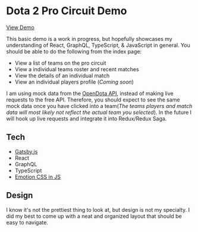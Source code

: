 # Dota 2 Pro Circuit Demo

[View Demo](https://dzuz14.github.io/)

This basic demo is a work in progress, but hopefully showcases my understanding of React, GraphQL, TypeScript, & JavaScript in general. You should be able to do the following from the index page:

- View a list of teams on the pro circuit
- View a individual teams roster and recent matches
- View the details of an individual match
- View an individual players profile (*Coming soon*)

I am using mock data from the [OpenDota API](https://docs.opendota.com/), instead of making live requests to the free API. Therefore, you should expect to see the same mock data once you have clicked into a team(*The teams players and match data will most likely not reflect the actual team you selected*). In the future I will hook up live requests and integrate it into Redux/Redux Saga.

## Tech

- [Gatsby.js](https://www.gatsbyjs.org/)
- React
- GraphQL
- TypeScript
- [Emotion CSS in JS](https://emotion.sh/docs/introduction)

## Design

I know it's not the prettiest thing to look at, but design is not my specialty. I did my best to come up with a neat and organized layout that should be easy to navigate.
